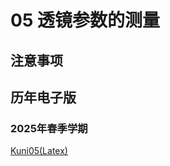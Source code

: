 # 05 透镜参数的测量

## 注意事项


## 历年电子版

### 2025年春季学期

[Kuni05(Latex)](https://github.com/Kuni05/SUSTech-PHY104B/tree/main/2025/%E6%8A%A5%E5%91%8A/05%20%E9%80%8F%E9%95%9C%E5%8F%82%E6%95%B0%E7%9A%84%E6%B5%8B%E9%87%8F%E5%8F%8A%E5%BA%94%E7%94%A8)
